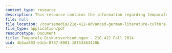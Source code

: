 ```yaml
---
content_type: resource
description: This resource contains the information regarding temporale diskursverbindungen.
file: null
file_location: /coursemedia/21g-412-advanced-german-literature-culture-madness-murder-mysteries-fall-2014/4b4aa803e3cb8787890118f53363428b_MIT21G_412F14_Wk2-3_Tem.pdf
file_type: application/pdf
resourcetype: Document
title: Temporale Diskursverbindungen - 21G.412 Fall 2014
uid: 4b4aa803-e3cb-8787-8901-18f53363428b
---
```

